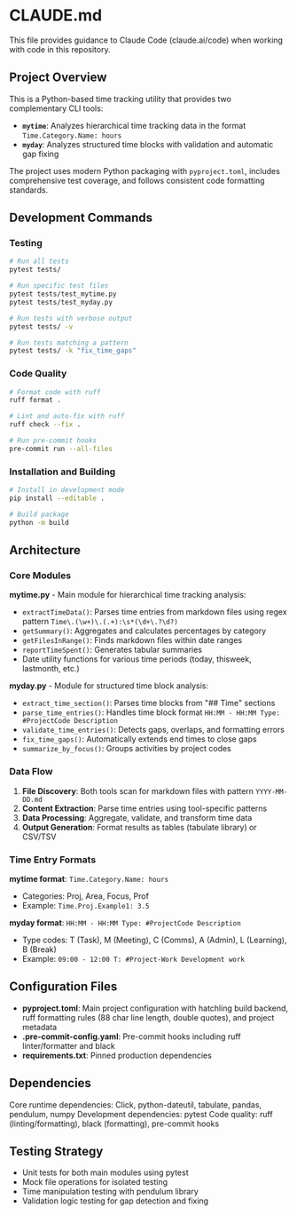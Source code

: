 # CLAUDE.md

This file provides guidance to Claude Code (claude.ai/code) when working with code in this repository.

## Project Overview

This is a Python-based time tracking utility that provides two complementary CLI tools:
- **`mytime`**: Analyzes hierarchical time tracking data in the format `Time.Category.Name: hours`
- **`myday`**: Analyzes structured time blocks with validation and automatic gap fixing

The project uses modern Python packaging with `pyproject.toml`, includes comprehensive test coverage, and follows consistent code formatting standards.

## Development Commands

### Testing
```bash
# Run all tests
pytest tests/

# Run specific test files
pytest tests/test_mytime.py
pytest tests/test_myday.py

# Run tests with verbose output
pytest tests/ -v

# Run tests matching a pattern
pytest tests/ -k "fix_time_gaps"
```

### Code Quality
```bash
# Format code with ruff
ruff format .

# Lint and auto-fix with ruff
ruff check --fix .

# Run pre-commit hooks
pre-commit run --all-files
```

### Installation and Building
```bash
# Install in development mode
pip install --editable .

# Build package
python -m build
```

## Architecture

### Core Modules

**mytime.py** - Main module for hierarchical time tracking analysis:
- `extractTimeData()`: Parses time entries from markdown files using regex pattern `Time\.(\w+)\.(.+):\s*(\d+\.?\d?)`
- `getSummary()`: Aggregates and calculates percentages by category
- `getFilesInRange()`: Finds markdown files within date ranges
- `reportTimeSpent()`: Generates tabular summaries
- Date utility functions for various time periods (today, thisweek, lastmonth, etc.)

**myday.py** - Module for structured time block analysis:
- `extract_time_section()`: Parses time blocks from "## Time" sections
- `parse_time_entries()`: Handles time block format `HH:MM - HH:MM Type: #ProjectCode Description`
- `validate_time_entries()`: Detects gaps, overlaps, and formatting errors
- `fix_time_gaps()`: Automatically extends end times to close gaps
- `summarize_by_focus()`: Groups activities by project codes

### Data Flow

1. **File Discovery**: Both tools scan for markdown files with pattern `YYYY-MM-DD.md`
2. **Content Extraction**: Parse time entries using tool-specific patterns
3. **Data Processing**: Aggregate, validate, and transform time data
4. **Output Generation**: Format results as tables (tabulate library) or CSV/TSV

### Time Entry Formats

**mytime format**: `Time.Category.Name: hours`
- Categories: Proj, Area, Focus, Prof
- Example: `Time.Proj.Example1: 3.5`

**myday format**: `HH:MM - HH:MM Type: #ProjectCode Description`
- Type codes: T (Task), M (Meeting), C (Comms), A (Admin), L (Learning), B (Break)
- Example: `09:00 - 12:00 T: #Project-Work Development work`

## Configuration Files

- **pyproject.toml**: Main project configuration with hatchling build backend, ruff formatting rules (88 char line length, double quotes), and project metadata
- **.pre-commit-config.yaml**: Pre-commit hooks including ruff linter/formatter and black
- **requirements.txt**: Pinned production dependencies

## Dependencies

Core runtime dependencies: Click, python-dateutil, tabulate, pandas, pendulum, numpy
Development dependencies: pytest
Code quality: ruff (linting/formatting), black (formatting), pre-commit hooks

## Testing Strategy

- Unit tests for both main modules using pytest
- Mock file operations for isolated testing
- Time manipulation testing with pendulum library
- Validation logic testing for gap detection and fixing
